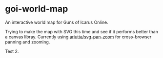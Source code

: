 # goi-world-map

An interactive world map for Guns of Icarus Online.

Trying to make the map with SVG this time and see if it performs better than a canvas libray.
Currently using [ariutta/svg-pan-zoom](https://github.com/ariutta/svg-pan-zoom) for cross-browser panning and zooming.

Test 2.